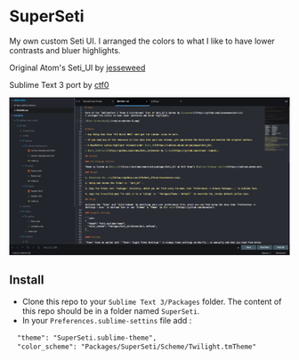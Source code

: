 # SuperSeti

My own custom Seti UI. I arranged the colors to what I like to have lower contrasts and bluer highlights.

Original Atom's Seti_UI by [jesseweed](https://github.com/jesseweed/seti-ui)

Sublime Text 3 port by [ctf0](https://github.com/ctf0/Seti_ST3)


![Seti Screenshot](./+res/screenshot-3.png)


## Install

* Clone this repo to your `Sublime Text 3/Packages` folder. The content of this repo should be in a folder named `SuperSeti`.
* In your `Preferences.sublime-settins` file add :
```
  "theme": "SuperSeti.sublime-theme",
  "color_scheme": "Packages/SuperSeti/Scheme/Twilight.tmTheme"
```
